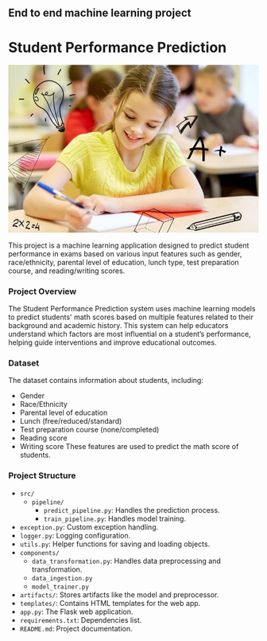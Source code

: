 ## End to end machine learning project
# Student Performance Prediction

![project image](images\student.jpeg)

This project is a machine learning application designed to predict student performance in exams based on various input features such as gender, race/ethnicity, parental level of education, lunch type, test preparation course, and reading/writing scores.

### Project Overview
The Student Performance Prediction system uses machine learning models to predict students' math scores based on multiple features related to their background and academic history. This system can help educators understand which factors are most influential on a student’s performance, helping guide interventions and improve educational outcomes.

### Dataset
The dataset contains information about students, including:

* Gender
* Race/Ethnicity
* Parental level of education
* Lunch (free/reduced/standard)
*  Test preparation course (none/completed)
* Reading score
* Writing score
These features are used to predict the math score of students.

### Project Structure
* `src/`
  * `pipeline/`
    * `predict_pipeline.py`: Handles the prediction process.
    * `train_pipeline.py`: Handles model training.
* `exception.py`: Custom exception handling.
* `logger.py`: Logging configuration.
* `utils.py`: Helper functions for saving and loading objects.
* `components/`
  * `data_transformation.py`: Handles data preprocessing and transformation.
  * `data_ingestion.py`
  * `model_trainer.py`
* `artifacts/`: Stores artifacts like the model and preprocessor.
* `templates/`: Contains HTML templates for the web app.
* `app.py`: The Flask web application.
* `requirements.txt`: Dependencies list.
* `README.md`: Project documentation.
